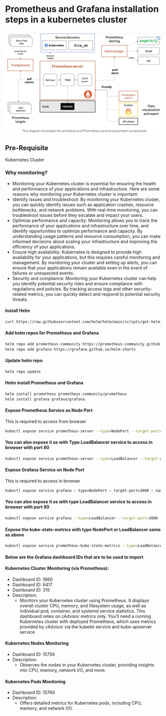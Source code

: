 # Prometheus and Grafana installation steps in a kubernetes cluster

![Prometheus Arcarchitecture](https://github.com/praveenece431/documents/blob/main/images/prometheus-arc.png)

## Pre-Requisite
Kubernetes Cluster

### Why monitoring?
- Monitoring your Kubernetes cluster is essential for ensuring the health and performance of your applications and infrastructure. Here are some reasons why monitoring your Kubernetes cluster is important:
- Identify issues and troubleshoot: By monitoring your Kubernetes cluster, you can quickly identify issues such as application crashes, resource bottlenecks, and network problems. With real-time monitoring, you can troubleshoot issues before they escalate and impact your users.
- Optimize performance and capacity: Monitoring allows you to track the performance of your applications and infrastructure over time, and identify opportunities to optimize performance and capacity. By understanding usage patterns and resource consumption, you can make informed decisions about scaling your infrastructure and improving the efficiency of your applications.
- Ensure high availability: Kubernetes is designed to provide high availability for your applications, but this requires careful monitoring and management. By monitoring your cluster and setting up alerts, you can ensure that your applications remain available even in the event of failures or unexpected events.
- Security and compliance: Monitoring your Kubernetes cluster can help you identify potential security risks and ensure compliance with regulations and policies. By tracking access logs and other security-related metrics, you can quickly detect and respond to potential security threats.

#### Install Helm
```bash
curl https://raw.githubusercontent.com/helm/helm/main/scripts/get-helm-3 | bash
```

#### Add helm repos for Prometheus and Grafana
```bash
helm repo add prometheus-community https://prometheus-community.github.io/helm-charts
helm repo add grafana https://grafana.github.io/helm-charts
```
#### Update helm repo
```bash
helm repo update
```
#### Helm install Prometheus and Grafana
```bash
helm install prometheus prometheus-community/prometheus
helm install grafana grafana/grafana
```
#### Expose Prometheus Service as Node Port
This is required to access from browser
```bash
kubectl expose service prometheus-server --type=NodePort --target-port=9090 --name=prometheus-server-ext
```
#### You can also expose it as with Type LoadBalancer service to access in browser with port 80
```bash
kubectl expose service prometheus-server --type=LoadBalancer --target-port=9090 --name=prometheus-server-lb-ext
```
#### Expose Grafana Service on Node Port
This is required to access in browser
```bash
kubectl expose service grafana — type=NodePort — target-port=3000 — name=grafana-ext
```
#### You can also expose it as with type LoadBalancer service to access in browser with port 80
```bash
kubectl expose service grafana --type=LoadBalancer --target-port=3000 --name=grafana-lb-ext
```

#### Expose the kube-state-metrics with type NodePort or LoadBalancer same as above
```bash
kubectl expose service prometheus-kube-state-metrics --type=LoadBalancer --target-port=8080 --name=kubestate-lb-ext
```

#### Below are the Grafana dashboard IDs that are to be used to import
#### Kubernetes Cluster Monitoring (via Prometheus):
- Dashboard ID: 1860
- Dashboard ID: 6417
- Dashboard ID: 315
- Description: 
  - Monitors your Kubernetes cluster using Prometheus. It displays overall cluster CPU, memory, and filesystem usage, as well as individual pod, container, and systemd service statistics. This dashboard relies on cAdvisor metrics only. You’ll need a running Kubernetes cluster with deployed Prometheus, which uses metrics provided by cAdvisor via the kubelet service and kube-apiserver service

#### Kubernetes Nodes Monitoring
- Dashboard ID: 15759
- Description:
  - Observes the nodes in your Kubernetes cluster, providing insights into CPU, memory, network I/O, and more.

#### Kubernetes Pods Monitoring
- Dashboard ID: 15760
- Description:
  - Offers detailed metrics for Kubernetes pods, including CPU, memory, and network I/O.